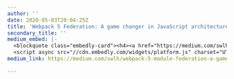 ```yaml
---
author: ''
date: 2020-05-03T20:04:25Z
title: 'Webpack 5 Federation: A game changer in JavaScript architecture'
secondary_title: ''
medium_embed: |-
  <blockquote class="embedly-card"><h4><a href="https://medium.com/swlh/webpack-5-module-federation-a-game-changer-to-javascript-architecture-bcdd30e02669">Webpack 5 Federation: A game changer in JavaScript architecture</a></h4><p>Module federation - The Javascript equivalent of what Apollo did with GraphQL. Multiple Webpack builds work together, sharing the dependency graph at runtime. Multiple bundles working as an SPA</p></blockquote>
  <script async src="//cdn.embedly.com/widgets/platform.js" charset="UTF-8"></script>
medium_link: https://medium.com/swlh/webpack-5-module-federation-a-game-changer-to-javascript-architecture-bcdd30e02669

---
```

